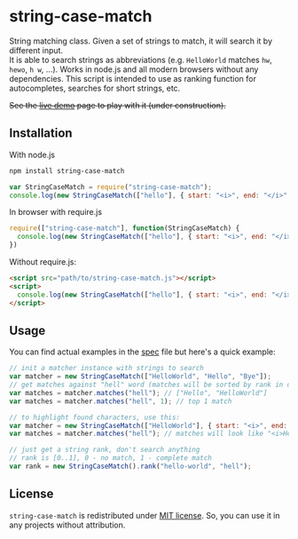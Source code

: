# string-case-match

String matching class. Given a set of strings to match, it will search it by different input.  
It is able to search strings as abbreviations (e.g. `HelloWorld` matches `hw`, `hewo`, `h w`, ...). Works in node.js and all modern browsers without any dependencies. This script is intended to use as ranking function for autocompletes, searches for short strings, etc.  

~~See the [live demo](http://antelle.github.io/string-case-match) page to play with it (under construction).~~

## Installation

With node.js
```bash
npm install string-case-match
```
```javascript 
var StringCaseMatch = require("string-case-match");
console.log(new StringCaseMatch(["hello"], { start: "<i>", end: "</i>" }).matches("hell"));
```
In browser with require.js
```javascript 
require(["string-case-match"], function(StringCaseMatch) {
  console.log(new StringCaseMatch(["hello"], { start: "<i>", end: "</i>" }).matches("hell"));
})
```
Without require.js:
```html
<script src="path/to/string-case-match.js"></script>
<script>
  console.log(new StringCaseMatch(["hello"], { start: "<i>", end: "</i>" }).matches("hell"));
</script>
```
## Usage
You can find actual examples in the [spec](https://github.com/antelle/string-case-match/blob/master/spec/string-case-match.spec.js) file but here's a quick example:
```javascript
// init a matcher instance with strings to search
var matcher = new StringCaseMatch(["HelloWorld", "Hello", "Bye"]);
// get matches against "hell" word (matches will be sorted by rank in descending order)
var matches = matcher.matches("hell"); // ["Hello", "HelloWorld"] 
var matches = matcher.matches("hell", 1); // top 1 match

// to highlight found characters, use this:
var matcher = new StringCaseMatch(["HelloWorld"], { start: "<i>", end: "</i>" });
var matches = matcher.matches("hell"); // matches will look like "<i>Hell</i>oWorld"

// just get a string rank, don't search anything
// rank is [0..1], 0 - no match, 1 - complete match
var rank = new StringCaseMatch().rank("hello-world", "hell"); 
```

## License 
`string-case-match` is redistributed under [MIT license](https://raw.github.com/antelle/string-case-match/master/MIT-LICENSE.txt). So, you can use it in any projects without attribution.

